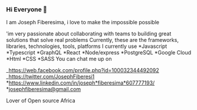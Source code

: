 ### Hi Everyone 👋

I am Joseph Fiberesima, i love to make the impossible possible

'im very passionate about collaborating with teams to building great solutions that solve real problems Currently, these are the frameworks, libraries, technologies, tools, platforms I currently use
*Javascript
*Typescript
*GraphQL
*React
*Node/express
*PostgreSQL
*Google Cloud
*Html
*CSS
*SASS
You can chat me up on

_https://web.facebook.com/profile.php?id=100032344492092
_https://twitter.com/JosephFiberesi1
*https://www.linkedin.com/in/joseph*fiberesima*607777193/
*josephfiberesima@gmail.com

Lover of Open source Africa
